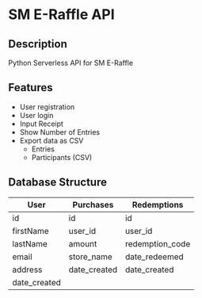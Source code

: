 # SM E-Raffle API


## Description
Python Serverless API for SM E-Raffle


## Features

- User registration
- User login
- Input Receipt
- Show Number of Entries
- Export data as CSV
    - Entries
    - Participants (CSV)


## Database Structure


| User          | Purchases     | Redemptions     |
|---------------|---------------|-----------------|
| id            | id            | id              |
| firstName     | user_id       | user_id         |
| lastName      | amount        | redemption_code |
| email         | store_name    | date_redeemed   |
| address       | date_created  | date_created    |
| date_created  |               |                 |
